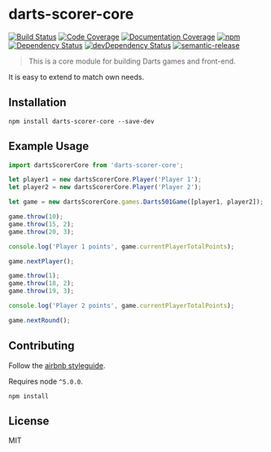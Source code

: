 # darts-scorer-core

[![Build Status](https://travis-ci.org/bogwro/darts-scorer-core.svg?branch=master)](https://travis-ci.org/bogwro/darts-scorer-core)
[![Code Coverage](https://codecov.io/github/bogwro/darts-scorer-core/coverage.svg?branch=master)](https://codecov.io/github/bogwro/darts-scorer-core?branch=master)
[![Documentation Coverage](https://doc.esdoc.org/github.com/bogwro/darts-scorer-core/badge.svg)](https://doc.esdoc.org/github.com/bogwro/darts-scorer-core/)
[![npm](https://img.shields.io/npm/v/darts-scorer-core.svg)](https://www.npmjs.com/package/darts-scorer-core)
[![Dependency Status](https://david-dm.org/bogwro/darts-scorer-core.svg)](https://david-dm.org/bogwro/darts-scorer-core)
[![devDependency Status](https://david-dm.org/bogwro/darts-scorer-core/dev-status.svg)](https://david-dm.org/bogwro/darts-scorer-core#info=devDependencies)
[![semantic-release](https://img.shields.io/badge/%20%20%F0%9F%93%A6%F0%9F%9A%80-semantic--release-e10079.svg)](https://github.com/semantic-release/semantic-release)

> This is a core module for building Darts games and front-end.

It is easy to extend to match own needs.

## Installation

```
npm install darts-scorer-core --save-dev
```

## Example Usage

````javascript
import dartsScorerCore from 'darts-scorer-core';

let player1 = new dartsScorerCore.Player('Player 1');
let player2 = new dartsScorerCore.Player('Player 2');

let game = new dartsScorerCore.games.Darts501Game([player1, player2]);

game.throw(10);
game.throw(15, 2);
game.throw(20, 3);

console.log('Player 1 points', game.currentPlayerTotalPoints);

game.nextPlayer();

game.throw(1);
game.throw(18, 2);
game.throw(19, 3);

console.log('Player 2 points', game.currentPlayerTotalPoints);

game.nextRound();

````

## Contributing

Follow the [airbnb styleguide](https://github.com/airbnb/javascript#ecmascript-6-styles).

Requires node `^5.0.0`.

```
npm install 
```

## License

MIT